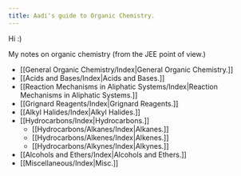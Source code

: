 ```yaml
---
title: Aadi's guide to Organic Chemistry.
---
```

Hi :)

My notes on organic chemistry (from the JEE point of view.)

- [[General Organic Chemistry/Index|General Organic Chemistry.]]
- [[Acids and Bases/Index|Acids and Bases.]]
- [[Reaction Mechanisms in Aliphatic Systems/Index|Reaction Mechanisms in Aliphatic Systems.]]
- [[Grignard Reagents/Index|Grignard Reagents.]]
- [[Alkyl Halides/Index|Alkyl Halides.]]
- [[Hydrocarbons/Index|Hydrocarbons.]]
	- [[Hydrocarbons/Alkanes/Index|Alkanes.]]
	- [[Hydrocarbons/Alkenes/Index|Alkenes.]]
	- [[Hydrocarbons/Alkynes/Index|Alkynes.]]
- [[Alcohols and Ethers/Index|Alcohols and Ethers.]]
- [[Miscellaneous/Index|Misc.]]